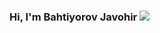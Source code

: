 ### Hi, I'm Bahtiyorov Javohir <img src="https://media2.giphy.com/media/SwZBtqe4yvEWP7q07X/giphy.gif?cid=ecf05e471cu3xe9vgtqyd7qc0ki3l5jjt5vm8ddtwmnotwrk&ep=v1_stickers_search&rid=giphy.gif&ct=s" />
